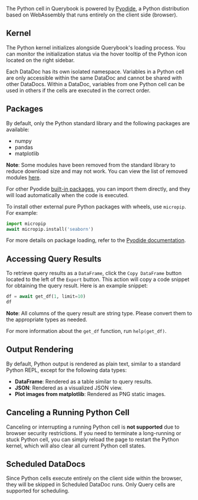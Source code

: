 The Python cell in Querybook is powered by [Pyodide](https://pyodide.org/en/stable/index.html), a Python distribution based on WebAssembly that runs entirely on the client side (browser).

## Kernel

The Python kernel initializes alongside Querybook's loading process. You can monitor the initialization status via the hover tooltip of the Python icon located on the right sidebar.

Each DataDoc has its own isolated namespace. Variables in a Python cell are only accessible within the same DataDoc and cannot be shared with other DataDocs. Within a DataDoc, variables from one Python cell can be used in others if the cells are executed in the correct order.

## Packages

By default, only the Python standard library and the following packages are available:

-   numpy
-   pandas
-   matplotlib

**Note**: Some modules have been removed from the standard library to reduce download size and may not work. You can view the list of removed modules [here](https://pyodide.org/en/stable/usage/wasm-constraints.html#removed-modules).

For other Pyodide [built-in packages](https://pyodide.org/en/stable/usage/packages-in-pyodide.html#packages-in-pyodide), you can import them directly, and they will load automatically when the code is executed.

To install other external pure Python packages with wheels, use `micropip`. For example:

```py
import micropip
await micropip.install('seaborn')
```

For more details on package loading, refer to the [Pyodide documentation](https://pyodide.org/en/stable/usage/loading-packages.html#loading-packages).

## Accessing Query Results

To retrieve query results as a `DataFrame`, click the `Copy DataFrame` button located to the left of the `Export` button. This action will copy a code snippet for obtaining the query result. Here is an example snippet:

```py
df = await get_df(1, limit=10)
df
```

**Note**: All columns of the query result are string type. Please convert them to the appropriate types as needed.

For more information about the `get_df` function, run `help(get_df)`.

## Output Rendering

By default, Python output is rendered as plain text, similar to a standard Python REPL, except for the following data types:

-   **DataFrame**: Rendered as a table similar to query results.
-   **JSON**: Rendered as a visualized JSON view.
-   **Plot images from matplotlib**: Rendered as PNG static images.

## Canceling a Running Python Cell

Canceling or interrupting a running Python cell is **not supported** due to browser security restrictions. If you need to terminate a long-running or stuck Python cell, you can simply reload the page to restart the Python kernel, which will also clear all current Python cell states.

## Scheduled DataDocs

Since Python cells execute entirely on the client side within the browser, they will be skipped in Scheduled DataDoc runs. Only Query cells are supported for scheduling.
